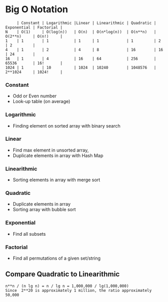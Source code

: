# Big O Notation
```
     | Constant | Logarithmic |Linear | Linearithmic | Quadratic | Exponential | Factorial |
N    | O(1)     | O(log(n))   | O(n)  | O(n*log(n))  | O(n**n)   | O(2**n)     | O(n!)     |
1    | 1        | 1           | 1     | 1            | 1         | 2           | 2         |
4    | 1        | 2           | 4     | 8            | 16        | 16          | 24        |
16   | 1        | 4           | 16    | 64           | 256       | 65536       | 16!       |
1024 | 1        | 10          | 1024  | 10240        | 1048576   | 2**1024     | 1024!     |
```
### Constant
- Odd or Even number
- Look-up table (on average)
### Logarithmic
- Finding element on sorted array with binary search
### Linear
- Find max element in unsorted array,
- Duplicate elements in array with Hash Map
### Linearithmic
- Sorting elements in array with merge sort
### Quadratic
- Duplicate elements in array
- Sorting array with bubble sort
### Exponential
- Find all subsets
### Factorial
- Find all permutations of a given set/string

## Compare Quadratic to Linearithmic
```
n**n / (n lg n) = n / lg n = 1,000,000 / lg(1,000,000)
Since  2**20 is approximately 1 million, the ratio approximately 50,000
```
